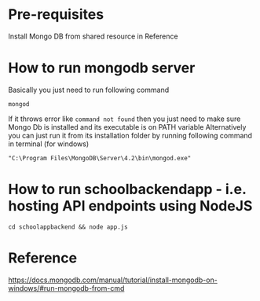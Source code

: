 # Pre-requisites
Install Mongo DB from shared resource in Reference
# How to run mongodb server
Basically you just need to run following command
```
mongod
```
If it throws error like `command not found` then you just need to make sure Mongo Db is installed and its executable is on PATH variable
Alternatively you can just run it from its installation folder by running following command in terminal (for windows)
```
"C:\Program Files\MongoDB\Server\4.2\bin\mongod.exe"
```
# How to run schoolbackendapp - i.e. hosting API endpoints using NodeJS
```
cd schoolappbackend && node app.js
```

# Reference
https://docs.mongodb.com/manual/tutorial/install-mongodb-on-windows/#run-mongodb-from-cmd